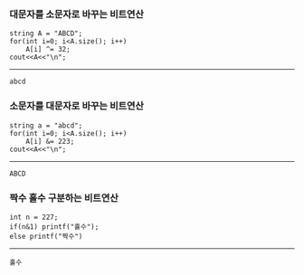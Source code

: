     


### 대문자를 소문자로 바꾸는 비트연산
    string A = "ABCD";
    for(int i=0; i<A.size(); i++)
        A[i] ^= 32;
    cout<<A<<"\n";
---
    abcd
### 소문자를 대문자로 바꾸는 비트연산
    string a = "abcd";
    for(int i=0; i<A.size(); i++)
        A[i] &= 223;
    cout<<A<<"\n";
--- 
    ABCD
### 짝수 홀수 구분하는 비트연산
    int n = 227;
    if(n&1) printf("홀수");
    else printf("짝수")
---
    홀수
